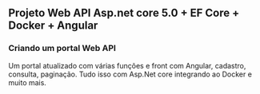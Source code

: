 ## Projeto Web API Asp.net core 5.0 + EF Core + Docker + Angular

### Criando um portal Web API

Um portal atualizado com várias funções e front com Angular, cadastro, consulta, paginação. Tudo isso com Asp.Net core integrando ao Docker e muito mais.
